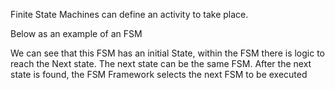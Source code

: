 Finite State Machines can define an activity to take place.

Below as an example of an FSM

We can see that this FSM has an initial State, within the FSM there is logic to reach the Next state.
The next state can be the same FSM. After the next state is found, the FSM Framework selects the next FSM to be executed

